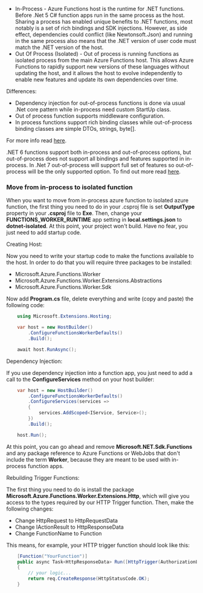 * In-Process - Azure Functions host is the runtime for .NET functions. Before .Net 5 C# function apps run in the same process as the host. Sharing a process has enabled unique benefits to .NET functions, most notably is a set of rich bindings and SDK injections. However, as side effect, dependencies could conflict (like Newtonsoft.Json) and running in the same process also means that the .NET version of user code must match the .NET version of the host.
* Out Of Process (Isolated) - Out of process is running functions as isolated process from the main Azure Functions host. This allows Azure Functions to rapidly support new versions of these languages without updating the host, and it allows the host to evolve independently to enable new features and update its own dependencies over time.

Differences:

* Dependency injection for out-of-process functions is done via usual .Net core pattern while in-process need custom StartUp class.
* Out of process function supports middleware configuration.
* In process functions support rich binding classes while out-of-process binding classes are simple DTOs, strings, byte[].

For more info read [here](https://docs.microsoft.com/en-us/azure/azure-functions/dotnet-isolated-process-guide?tabs=browser&pivots=development-environment-vs#differences-with-net-class-library-functions).

.NET 6 functions support both in-process and out-of-process options, but out-of-process does not support all bindings and features supported in in-process.
In .Net 7 out-of-process will support full set of features so out-of-process will be the only supported option. To find out more read [here](https://techcommunity.microsoft.com/t5/apps-on-azure-blog/net-on-azure-functions-roadmap/ba-p/2197916).

### Move from in-process to isolated function

When you want to move from in-process azure function to isolated azure function, the first thing you need to do in your .csproj file is set **OutputType** property in your **.csproj** file to **Exe**. Then, change your **FUNCTIONS_WORKER_RUNTIME** app setting in **local.settings.json** to **dotnet-isolated**. At this point, your project won't build. Have no fear, you just need to add startup code.

Creating Host:

Now you need to write your startup code to make the functions available to the host. In order to do that you will require three packages to be installed:
 
* Microsoft.Azure.Functions.Worker 
* Microsoft.Azure.Functions.Worker.Extensions.Abstractions 
* Microsoft.Azure.Functions.Worker.Sdk

Now add **Program.cs** file, delete everything and write (copy and paste) the following code:

```c#
    using Microsoft.Extensions.Hosting;

    var host = new HostBuilder()
        .ConfigureFunctionsWorkerDefaults()
        .Build();

    await host.RunAsync();
```

Dependency Injection:

If you use dependency injection into a function app, you just need to add a call to the **ConfigureServices** method on your host builder:

```c#
    var host = new HostBuilder()
        .ConfigureFunctionsWorkerDefaults()
        .ConfigureServices(services =>
        {
            services.AddScoped<IService, Service>();
        })
        .Build();

    host.Run();
```

At this point, you can go ahead and remove **Microsoft.NET.Sdk.Functions** and any package reference to Azure Functions or WebJobs that don't include the term **Worker**, because they are meant to be used with in-process function apps.

Rebuilding Trigger Functions:

The first thing you need to do is install the package **Microsoft.Azure.Functions.Worker.Extensions.Http**, which will give you access to the types required by our HTTP Trigger function. Then, make the following changes:

* Change HttpRequest to HttpRequestData
* Change IActionResult to HttpResponseData
* Change FunctionName to Function

This means, for example, your HTTP trigger function should look like this:

```c#
    [Function("YourFunction")]
    public async Task<HttpResponseData> Run([HttpTrigger(AuthorizationLevel.Function, "get", "post")] HttpRequestData req)
    {
        // your logic...
	    return req.CreateResponse(HttpStatusCode.OK);
    }
```
